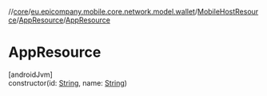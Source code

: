 //[core](../../../../index.md)/[eu.epicompany.mobile.core.network.model.wallet](../../index.md)/[MobileHostResource](../index.md)/[AppResource](index.md)/[AppResource](-app-resource.md)

# AppResource

[androidJvm]\
constructor(id: [String](https://kotlinlang.org/api/latest/jvm/stdlib/kotlin/-string/index.html), name: [String](https://kotlinlang.org/api/latest/jvm/stdlib/kotlin/-string/index.html))
